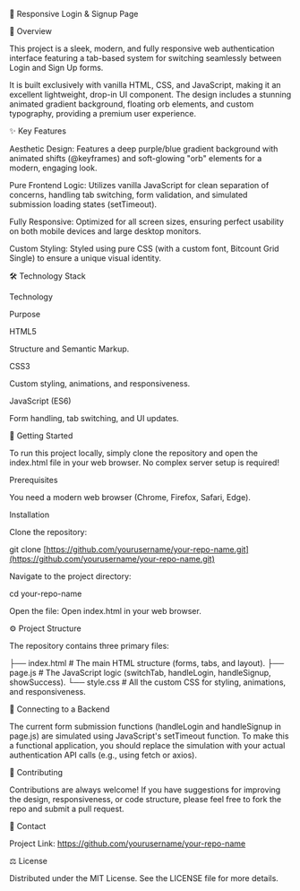🔐 Responsive Login & Signup Page

🌟 Overview

This project is a sleek, modern, and fully responsive web authentication interface featuring a tab-based system for switching seamlessly between Login and Sign Up forms.

It is built exclusively with vanilla HTML, CSS, and JavaScript, making it an excellent lightweight, drop-in UI component. The design includes a stunning animated gradient background, floating orb elements, and custom typography, providing a premium user experience.

✨ Key Features

Aesthetic Design: Features a deep purple/blue gradient background with animated shifts (@keyframes) and soft-glowing "orb" elements for a modern, engaging look.

Pure Frontend Logic: Utilizes vanilla JavaScript for clean separation of concerns, handling tab switching, form validation, and simulated submission loading states (setTimeout).

Fully Responsive: Optimized for all screen sizes, ensuring perfect usability on both mobile devices and large desktop monitors.

Custom Styling: Styled using pure CSS (with a custom font, Bitcount Grid Single) to ensure a unique visual identity.

🛠️ Technology Stack

Technology

Purpose

HTML5

Structure and Semantic Markup.

CSS3

Custom styling, animations, and responsiveness.

JavaScript (ES6)

Form handling, tab switching, and UI updates.

🚀 Getting Started

To run this project locally, simply clone the repository and open the index.html file in your web browser. No complex server setup is required!

Prerequisites

You need a modern web browser (Chrome, Firefox, Safari, Edge).

Installation

Clone the repository:

git clone [https://github.com/yourusername/your-repo-name.git](https://github.com/yourusername/your-repo-name.git)



Navigate to the project directory:

cd your-repo-name



Open the file:
Open index.html in your web browser.

⚙️ Project Structure

The repository contains three primary files:

├── index.html       # The main HTML structure (forms, tabs, and layout).
├── page.js          # The JavaScript logic (switchTab, handleLogin, handleSignup, showSuccess).
└── style.css        # All the custom CSS for styling, animations, and responsiveness.



🔗 Connecting to a Backend

The current form submission functions (handleLogin and handleSignup in page.js) are simulated using JavaScript's setTimeout function. To make this a functional application, you should replace the simulation with your actual authentication API calls (e.g., using fetch or axios).

🤝 Contributing

Contributions are always welcome! If you have suggestions for improving the design, responsiveness, or code structure, please feel free to fork the repo and submit a pull request.

👤 Contact

Project Link: https://github.com/yourusername/your-repo-name

⚖️ License

Distributed under the MIT License. See the LICENSE file for more details.